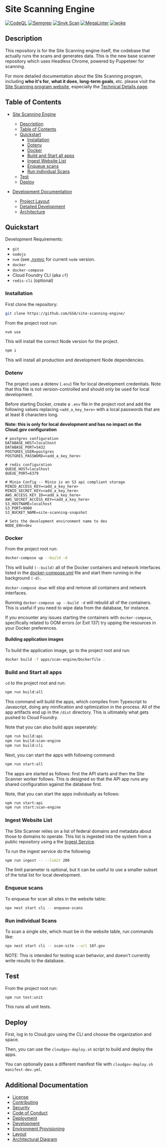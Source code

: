 # Site Scanning Engine

[![CodeQL](https://github.com/GSA/site-scanning-engine/actions/workflows/codeql.yml/badge.svg)](https://github.com/GSA/site-scanning-engine/actions/workflows/codeql.yml)
[![Semgrep](https://github.com/GSA/site-scanning-engine/actions/workflows/semgrep.yml/badge.svg)](https://github.com/GSA/site-scanning-engine/actions/workflows/semgrep.yml)
[![Snyk Scan](https://github.com/GSA/site-scanning-engine/actions/workflows/snyk.yml/badge.svg)](https://github.com/GSA/site-scanning-engine/actions/workflows/snyk.yml)
[![MegaLinter](https://github.com/GSA/site-scanning-engine/actions/workflows/megalinter.yml/badge.svg)](https://github.com/GSA/site-scanning-engine/actions/workflows/megalinter.yml)
[![woke](https://github.com/GSA/site-scanning-engine/actions/workflows/woke.yml/badge.svg)](https://github.com/GSA/site-scanning-engine/actions/workflows/woke.yml)

## Description

This repository is for the Site Scanning engine itself, the codebase that actually runs the scans and generates data. This is the new base scanner repository which uses Headless Chrome, powered by Puppeteer for scanning.

For more detailed documentation about the Site Scanning program, including **who it's for**, **what it does**, **long-term goals**, etc. please visit the 
[Site Scanning program website](https://digital.gov/site-scanning), especially the [Technical Details page](https://digital.gov/guides/site-scanning/technical-details/).  

## Table of Contents

- [Site Scanning Engine](#site-scanning-engine)
  - [Description](#description)
  - [Table of Contents](#table-of-contents)
  - [Quickstart](#quickstart)
    - [Installation](#installation)
    - [Dotenv](#dotenv)
    - [Docker](#docker)
    - [Build and Start all apps](#build-and-start-all-apps)
    - [Ingest Website List](#ingest-website-list)
    - [Enqueue scans](#enqueue-scans)
    - [Run individual Scans](#run-individual-scans)
  - [Test](#test)
  - [Deploy](#deploy)

- [Development Documentation](./docs)
  - [Project Layout](./docs/layout.md)
  - [Detailed Development](./docs/development.md)
  - [Architecture](./docs/architecture/README.md)

## Quickstart

Development Requirements:

- `git`
- `nodejs`
- `nvm` (see [.nvmrc](./.nvmrc) for current `node` version.
- `docker`
- `docker-compose`
- Cloud Foundry CLI (aka `cf`)
- `redis-cli` (optional)

### Installation

First clone the repository:

```bash
git clone https://github.com/GSA/site-scanning-engine/
```

From the project root run:

```bash
nvm use
```

This will install the correct Node version for the project.

```bash
npm i
```

This will install all production and development Node dependencies.

### Dotenv

The project uses a dotenv (`.env`) file for local development credentials.
Note that this file is not version-controlled and should only be used for
local development.

Before starting Docker, create a `.env` file in the project root and add
the following values replacing `<add_a_key_here>` with a local passwords
that are at least 8 characters long.

**Note: this is only for local development and has no impact on the Cloud.gov configuration**

```env
# postgres configuration
DATABASE_HOST=localhost
DATABASE_PORT=5432
POSTGRES_USER=postgres
POSTGRES_PASSWORD=<add_a_key_here>

# redis configuration
QUEUE_HOST=localhost
QUEUE_PORT=6379

# Minio Config -- Minio is an S3 api compliant storage
MINIO_ACCESS_KEY=<add_a_key_here>
MINIO_SECRET_KEY=<add_a_key_here>
AWS_ACCESS_KEY_ID=<add_a_key_here>
AWS_SECRET_ACCESS_KEY=<add_a_key_here>
S3_HOSTNAME=localhost
S3_PORT=9000
S3_BUCKET_NAME=site-scanning-snapshot

# Sets the development environment name to dev
NODE_ENV=dev
```

### Docker

From the project root run:

```bash
docker-compose up --build -d
```

This will build `(--build)` all of the Docker containers and
network interfaces listed in the
[docker-compose.yml](docker-compose.yml) file and start them
running in the background `(-d)`.

`docker-compose down` will stop and remove all containers
and network interfaces.

Running `docker-compose up --build -d` will rebuild all of
the containers. This is useful if you need to wipe data from
the database, for instance.

If you encounter any issues starting the containers with
`docker-compose`, specifically related to OOM errors
(or Exit 137) try upping the resources in your Docker
preferences.

#### Building application images

To build the application image, go to the project root
and run:

```bash
docker build -f apps/scan-engine/Dockerfile .
```

### Build and Start all apps

`cd` to the project root and run:

```bash
npm run build:all
```

This command will build the apps, which compiles from Typescript
to Javascript, doing any minification and optimization in the
process. All of the app artifacts end up in the `/dist` directory.
This is ultimately what gets pushed to Cloud Foundry.

Note that you can also build apps seperately:

```bash
npm run build:api
npm run build:scan-engine
npm run build:cli
```

Next, you can start the apps with following command:

```bash
npm run start:all
```

The apps are started as follows: first the API starts and then
the Site Scanner worker follows. This is designed so that the
API app runs any shared configuration against the database first.

Note, that you can start the apps individually as follows:

```bash
npm run start:api
npm run start:scan-engine
```

### Ingest Website List

The Site Scanner relies on a list of federal domains and metadata about
those to domains to operate. This list is ingested into the system
from a public repository using a the [Ingest Service](libs/ingest).

To run the ingest service do the following:

```bash
npm run ingest -- --limit 200
```

The limit parameter is optional, but it can be useful to use a smaller
subset of the total list for local development.

### Enqueue scans

To enqueue for scan all sites in the website table:

```bash
npx nest start cli -- enqueue-scans
```

### Run individual Scans

To scan a single site, which must be in the website table, run commands like:

```bash
npx nest start cli -- scan-site --url 18f.gov
```

NOTE: This is intended for testing scan behavior, and doesn't currently
write results to the database.

## Test

From the project root run:

```bash
npm run test:unit
```

This runs all unit tests.

## Deploy

First, log in to Cloud.gov using the CLI and choose the organization and space.

Then, you can use the `cloudgov-deploy.sh` script to build and deploy the apps.

You can optionally pass a different manifest file with `cloudgov-deploy.sh manifest-dev.yml`.

## Additional Documentation

- [License](docs/LICENSE.md)
- [Contributing](docs/CONTRIBUTING.md)
- [Security](docs/SECURITY.md)
- [Code of Conduct](docs/CODE_OF_CONDUCT.md)
- [Deployment](docs/deployment.md)
- [Development](docs/development.md)
- [Environment Provisioning](docs/environment_provisioning.md)
- [Layout](docs/layout.md)
- [Architectural Diagram](docs/architecture/diagrams/images/architecture-cloud-gov.png)
